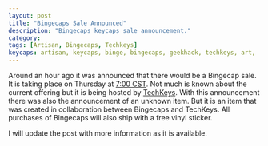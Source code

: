 ```yaml
---
layout: post
title: "Bingecaps Sale Announced"
description: "Bingecaps keycaps sale announcement."
category: 
tags: [Artisan, Bingecaps, Techkeys]
keycaps: artisan, keycaps, binge, bingecaps, geekhack, techkeys, art, 
---
```

Around an hour ago it was announced that there would be a Bingecap sale. It is taking place on Thursday at [7:00 CST](http://www.timeanddate.com/countdown/generic?iso=20150416T19&p0=64&msg=Bingecap+Sale&utm_source=getresponse&utm_medium=email&utm_campaign=techkeys&utm_content=BingeCap+Sale+-+Coming+Soon). Not much is known about the current offering but it is being hosted by [TechKeys](http://techkeys.us/). With this announcement there was also the announcement of an unknown item. But it is an item that was created in collaboration between Bingecaps and TechKeys. All purchases of Bingecaps will also ship with a free vinyl sticker. 

I will update the post with more information as it is available.
